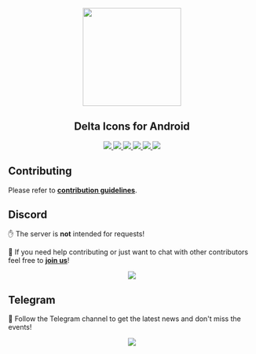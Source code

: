 <p align="center">
  <img width="200" src="./images/header.svg"/>
</p>

<h2 align="center" padding="100">Delta Icons for Android</h2>

<p align="center">
  <a href="../../../releases/latest">
    <img src="https://img.shields.io/github/v/release/Delta-Icons/android?labelColor=56595b&color=a6c6ff&logo=github&logoColor=ffffff&label=prod&style=for-the-badge"/>
  </a>

  <a href="../../../releases">
    <img src="https://img.shields.io/github/v/release/Delta-Icons/android?labelColor=56595b&color=f8c28d&logo=github&logoColor=ffffff&include_prereleases&label=beta&style=for-the-badge"/>
  </a>

  <a href="https://play.google.com/store/apps/details?id=website.leifs.delta">
    <img src="https://img.shields.io/static/v1?labelColor=56595b&color=97db99&logo=google-play&logoColor=ffffff&label=gplay&style=for-the-badge&message=get"/>
  </a>

  <a href="https://f-droid.org/packages/website.leifs.delta.foss">
    <img src="https://img.shields.io/static/v1?labelColor=56595b&color=f9de81&logo=f-droid&logoColor=ffffff&label=f-droid&style=for-the-badge&message=get"/>
  </a>

  <a href="obtainium://app/%7B%22id%22%3A%22website.leifs.delta%22%2C%22url%22%3A%22https%3A%2F%2Fgithub.com%2FDelta-Icons%2Fandroid%22%2C%22author%22%3A%22Delta-Icons%22%2C%22name%22%3A%22Delta%20%22%2C%22additionalSettings%22%3A%22%7B%5C%22includePrereleases%5C%22%3Afalse%2C%5C%22fallbackToOlderReleases%5C%22%3Atrue%2C%5C%22filterReleaseTitlesByRegEx%5C%22%3A%5C%22v%5C%5C%5C%5Cd%2B.%5C%5C%5C%5Cd%2B.%5C%5C%5C%5Cd%2B%5C%22%2C%5C%22versionDetection%5C%22%3Atrue%2C%5C%22useVersionCodeAsOSVersion%5C%22%3Afalse%2C%5C%22apkFilterRegEx%5C%22%3A%5C%22delta-v%5C%5C%5C%5Cd%2B.%5C%5C%5C%5Cd%2B.%5C%5C%5C%5Cd%2B.apk%5C%22%2C%5C%22about%5C%22%3A%5C%22Minimalistic%20pastel%20icons%5C%22%2C%5C%22appName%5C%22%3A%5C%22Delta%20%5C%22%2C%5C%22appAuthor%5C%22%3A%5C%22Delta-Icons%5C%22%7D%22%7D">
    <img src="https://img.shields.io/static/v1?labelColor=56595b&color=bd9aff&logo=obtainium&logoColor=ffffff&label=obtainium&style=for-the-badge&message=prod"/>
  </a>

  <a href="obtainium://app/%7B%22id%22%3A%22website.leifs.delta.foss%22%2C%22url%22%3A%22https%3A%2F%2Fgithub.com%2FDelta-Icons%2Fandroid%22%2C%22author%22%3A%22Delta-Icons%22%2C%22name%22%3A%22Delta%20(foss)%22%2C%22additionalSettings%22%3A%22%7B%5C%22includePrereleases%5C%22%3Afalse%2C%5C%22fallbackToOlderReleases%5C%22%3Atrue%2C%5C%22filterReleaseTitlesByRegEx%5C%22%3A%5C%22v%5C%5C%5C%5Cd%2B.%5C%5C%5C%5Cd%2B.%5C%5C%5C%5Cd%2B%5C%22%2C%5C%22versionDetection%5C%22%3Atrue%2C%5C%22useVersionCodeAsOSVersion%5C%22%3Afalse%2C%5C%22apkFilterRegEx%5C%22%3A%5C%22delta-v%5C%5C%5C%5Cd%2B.%5C%5C%5C%5Cd%2B.%5C%5C%5C%5Cd%2B-foss.apk%5C%22%2C%5C%22about%5C%22%3A%5C%22Minimalistic%20pastel%20icons%5C%22%2C%5C%22appName%5C%22%3A%5C%22Delta%20(foss)%5C%22%2C%5C%22appAuthor%5C%22%3A%5C%22Delta-Icons%5C%22%7D%22%7D">
    <img src="https://img.shields.io/static/v1?labelColor=56595b&color=bd9aff&logo=obtainium&logoColor=ffffff&label=obtainium%20foss&style=for-the-badge&message=prod"/>
  </a>
</p>

## Contributing

Please refer to **[contribution guidelines](./CONTRIBUTING.md)**.


## Discord

✋ The server is **not** intended for requests!

👋 If you need help contributing or just want to chat with other contributors feel free to **[join us](https://discord.gg/F9RFqHN)**!

<p align="center">
  <a href="https://discord.gg/F9RFqHN">
    <img src="https://img.shields.io/discord/743783969216135198?labelColor=56595b&color=ababff&logo=discord&logoColor=ffffff&label=discord&style=for-the-badge"/>
  </a>
</p>


## Telegram

📰 Follow the Telegram channel to get the latest news and don't miss the events!

<p align="center">
  <a href="https://t.me/deltaicons">
    <img src="https://img.shields.io/badge/updates-delta?style=for-the-badge&logo=telegram&logoColor=ffffff&label=Telegram&labelColor=56595b&color=9abeff"/>
  </a>
</p>
